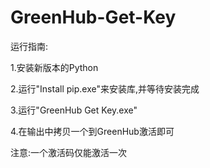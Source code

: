 # GreenHub-Get-Key
运行指南:

1.安装新版本的Python

2.运行"Install pip.exe"来安装库,并等待安装完成

3.运行"GreenHub Get Key.exe"

4.在输出中拷贝一个到GreenHub激活即可

注意:一个激活码仅能激活一次
